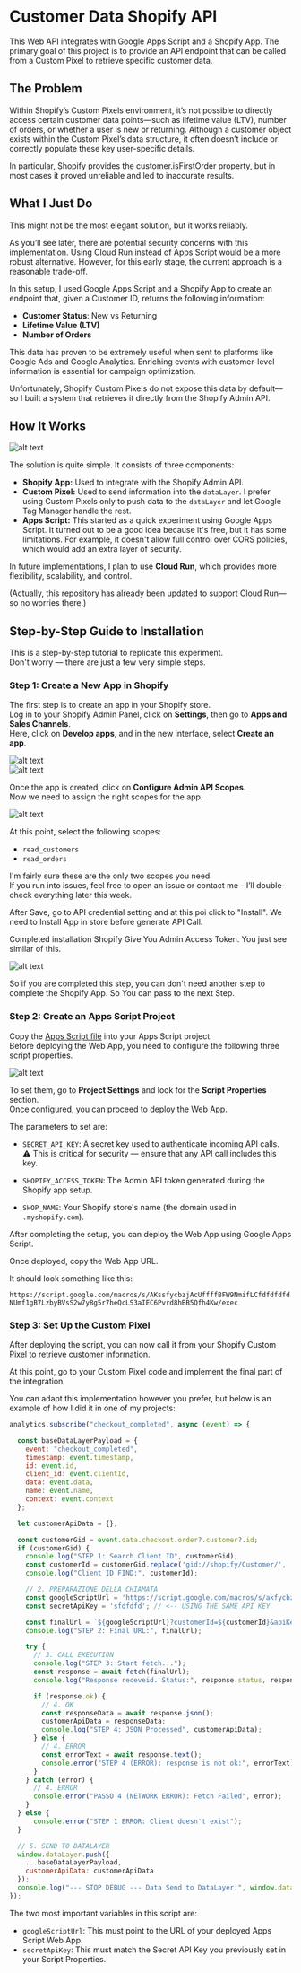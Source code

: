# Customer Data Shopify API

This Web API integrates with Google Apps Script and a Shopify App. The primary goal of this project is to provide an API endpoint that can be called from a Custom Pixel to retrieve specific customer data.

## The Problem

Within Shopify’s Custom Pixels environment, it’s not possible to directly access certain customer data points—such as lifetime value (LTV), number of orders, or whether a user is new or returning.
Although a customer object exists within the Custom Pixel’s data structure, it often doesn’t include or correctly populate these key user-specific details.

In particular, Shopify provides the customer.isFirstOrder property, but in most cases it proved unreliable and led to inaccurate results.

## What I Just Do

This might not be the most elegant solution, but it works reliably.

As you’ll see later, there are potential security concerns with this implementation. Using Cloud Run instead of Apps Script would be a more robust alternative. However, for this early stage, the current approach is a reasonable trade-off.

In this setup, I used Google Apps Script and a Shopify App to create an endpoint that, given a Customer ID, returns the following information:

- **Customer Status**: New vs Returning  
- **Lifetime Value (LTV)**  
- **Number of Orders**

This data has proven to be extremely useful when sent to platforms like Google Ads and Google Analytics. Enriching events with customer-level information is essential for campaign optimization.

Unfortunately, Shopify Custom Pixels do not expose this data by default—so I built a system that retrieves it directly from the Shopify Admin API.

## How It Works

![alt text](/image/image.png)

The solution is quite simple. It consists of three components:

- **Shopify App:** Used to integrate with the Shopify Admin API.
- **Custom Pixel:** Used to send information into the `dataLayer`. I prefer using Custom Pixels only to push data to the `dataLayer` and let Google Tag Manager handle the rest.
- **Apps Script:** This started as a quick experiment using Google Apps Script. It turned out to be a good idea because it's free, but it has some limitations. For example, it doesn't allow full control over CORS policies, which would add an extra layer of security.

In future implementations, I plan to use **Cloud Run**, which provides more flexibility, scalability, and control.  

(Actually, this repository has already been updated to support Cloud Run—so no worries there.)

## Step-by-Step Guide to Installation

This is a step-by-step tutorial to replicate this experiment.  
Don't worry — there are just a few very simple steps.

### Step 1: Create a New App in Shopify

The first step is to create an app in your Shopify store.  
Log in to your Shopify Admin Panel, click on **Settings**, then go to **Apps and Sales Channels**.  
Here, click on **Develop apps**, and in the new interface, select **Create an app**.

![alt text](/image/step1.png)  
![alt text](/image/step2.png)

Once the app is created, click on **Configure Admin API Scopes**.  
Now we need to assign the right scopes for the app.

![alt text](/image/step3.png)

At this point, select the following scopes:

- `read_customers`
- `read_orders`

I'm fairly sure these are the only two scopes you need.  
If you run into issues, feel free to open an issue or contact me - I’ll double-check everything later this week.

After Save, go to API credential setting and at this poi click to "Install". We need to Install App in store before generate API Call. 

Completed installation Shopify Give You Admin Access Token. You just see similar of this. 

![alt text](/image/step4.png)

So if you are completed this step, you can don't need another step to complete the Shopify App. So You can pass to the next Step. 


### Step 2: Create an Apps Script Project

Copy the [Apps Script file](appscript.js) into your Apps Script project.  
Before deploying the Web App, you need to configure the following three script properties.

![alt text](/image/step5.png)

To set them, go to **Project Settings** and look for the **Script Properties** section.  
Once configured, you can proceed to deploy the Web App.

The parameters to set are:

- `SECRET_API_KEY`: A secret key used to authenticate incoming API calls.  
  ⚠️ This is critical for security — ensure that any API call includes this key.

- `SHOPIFY_ACCESS_TOKEN`: The Admin API token generated during the Shopify app setup.

- `SHOP_NAME`: Your Shopify store's name (the domain used in `.myshopify.com`). 

After completing the setup, you can deploy the Web App using Google Apps Script.

Once deployed, copy the Web App URL.  

It should look something like this:

`https://script.google.com/macros/s/AKssfycbzjAcUffffBFW9NmifLCfdfdfdfdNUmf1gB7LzbyBVsS2w7y8g5r7heQcLS3aIEC6Pvrd8hBB5Qfh4Kw/exec`

### Step 3: Set Up the Custom Pixel

After deploying the script, you can now call it from your Shopify Custom Pixel to retrieve customer information.

At this point, go to your Custom Pixel code and implement the final part of the integration.

You can adapt this implementation however you prefer, but below is an example of how I did it in one of my projects:

````js
analytics.subscribe("checkout_completed", async (event) => {

  const baseDataLayerPayload = {
    event: "checkout_completed",
    timestamp: event.timestamp,
    id: event.id,
    client_id: event.clientId,
    data: event.data,
    name: event.name,
    context: event.context
  };

  let customerApiData = {};

  const customerGid = event.data.checkout.order?.customer?.id;
  if (customerGid) {
    console.log("STEP 1: Search Client ID", customerGid);
    const customerId = customerGid.replace('gid://shopify/Customer/', '');
    console.log("Client ID FIND:", customerId);

    // 2. PREPARAZIONE DELLA CHIAMATA
    const googleScriptUrl = 'https://script.google.com/macros/s/akfycbzrrrjAcUfBFW9NmifLCNUmf1gregregregB7LzbyBVsS2w7y8g5r7heQcLS3aIEC6Pvrd8hBB5Qfh4Kw/exec';
    const secretApiKey = 'sfdfdfd'; // <-- USING THE SAME API KEY

    const finalUrl = `${googleScriptUrl}?customerId=${customerId}&apiKey=${secretApiKey}`;
    console.log("STEP 2: Final URL:", finalUrl);

    try {
      // 3. CALL EXECUTION
      console.log("STEP 3: Start fetch...");
      const response = await fetch(finalUrl);
      console.log("Response receveid. Status:", response.status, response.statusText);

      if (response.ok) {
        // 4. OK
        const responseData = await response.json();
        customerApiData = responseData; 
        console.log("STEP 4: JSON Processed", customerApiData);
      } else {
        // 4. ERROR
        const errorText = await response.text();
        console.error("STEP 4 (ERROR): response is not ok:", errorText);
      }
    } catch (error) {
      // 4. ERROR
      console.error("PASSO 4 (NETWORK ERROR): Fetch Failed", error);
    }
  } else {
      console.error("STEP 1 ERROR: Client doesn't exist");
  }

  // 5. SEND TO DATALAYER
  window.dataLayer.push({
    ...baseDataLayerPayload,
    customerApiData: customerApiData
  });
  console.log("--- STOP DEBUG --- Data Send to DataLayer:", window.dataLayer[window.dataLayer.length - 1]);
});

````

The two most important variables in this script are:

- `googleScriptUrl`: This must point to the URL of your deployed Apps Script Web App.
- `secretApiKey`: This must match the Secret API Key you previously set in your Script Properties.

